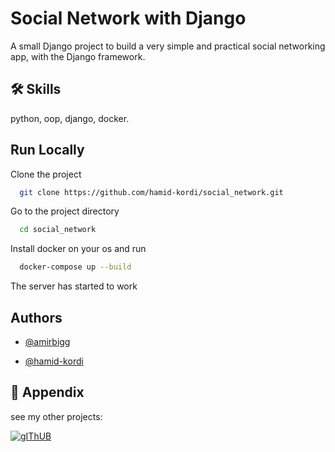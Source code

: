 
# Social Network with Django

A small Django project to build a very simple and practical social networking app, with the Django framework.


## 🛠 Skills
python, oop, django, docker.


## Run Locally

Clone the project

```bash
  git clone https://github.com/hamid-kordi/social_network.git
```

Go to the project directory

```bash
  cd social_network
```

Install docker on your os and run 

```bash
  docker-compose up --build
```

The server has started to work



## Authors

- [@amirbigg](https://github.com/amirbigg)

- [@hamid-kordi](https://github.com/hamid-kordi)
## 🔗 Appendix
see my other projects: 

[![gIThUB](https://img.shields.io/badge/github-000?style=for-the-badge&logo=github&logoColor=wight)](https://github.com/hamid-kordi?tab=repositories)



